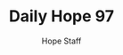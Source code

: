 ---
image: /assets/img/daily-hope-default-artwork.png
title: Daily Hope 97
number: 97
categories:
  - Daily Hope
author: Hope Staff
notes: Daily Hope 97
embed: >-
  <iframe style="border-radius:12px" src="https://open.spotify.com/embed/episode/76cJwtmd8GYATS1uqilybI?utm_source=generator" width="100%" height="352" frameBorder="0" allowfullscreen="" allow="autoplay; clipboard-write; encrypted-media; fullscreen; picture-in-picture" loading="lazy"></iframe>
---